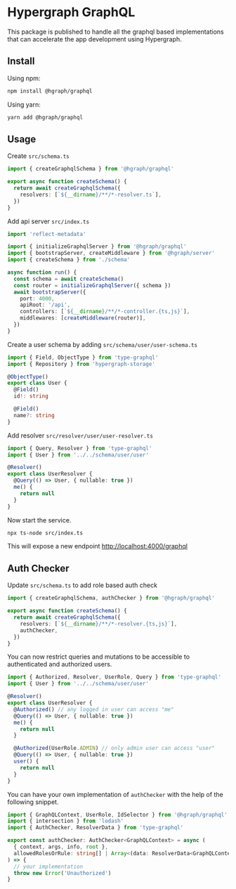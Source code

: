 # Hypergraph GraphQL

This package is published to handle all the graphql based implementations that can accelerate the
app development using Hypergraph.

## Install

Using npm:

```sh
npm install @hgraph/graphql
```

Using yarn:

```sh
yarn add @hgraph/graphql
```

## Usage

Create `src/schema.ts`

```ts
import { createGraphqlSchema } from '@hgraph/graphql'

export async function createSchema() {
  return await createGraphqlSchema({
    resolvers: [`${__dirname}/**/*-resolver.ts`],
  })
}
```

Add api server `src/index.ts`

```ts
import 'reflect-metadata'

import { initializeGraphqlServer } from '@hgraph/graphql'
import { bootstrapServer, createMiddleware } from '@hgraph/server'
import { createSchema } from './schema'

async function run() {
  const schema = await createSchema()
  const router = initializeGraphqlServer({ schema })
  await bootstrapServer({
    port: 4000,
    apiRoot: '/api',
    controllers: [`${__dirname}/**/*-controller.{ts,js}`],
    middlewares: [createMiddleware(router)],
  })
}
```

Create a user schema by adding `src/schema/user/user-schema.ts`

```ts
import { Field, ObjectType } from 'type-graphql'
import { Repository } from 'hypergraph-storage'

@ObjectType()
export class User {
  @Field()
  id!: string

  @Field()
  name?: string
}
```

Add resolver `src/resolver/user/user-resolver.ts`

```ts
import { Query, Resolver } from 'type-graphql'
import { User } from '../../schema/user/user'

@Resolver()
export class UserResolver {
  @Query(() => User, { nullable: true })
  me() {
    return null
  }
}
```

Now start the service.

```sh
npx ts-node src/index.ts
```

This will expose a new endpoint [http://localhost:4000/graphql](http://localhost:4000/graphql)

## Auth Checker

Update `src/schema.ts` to add role based auth check

```ts
import { createGraphqlSchema, authChecker } from '@hgraph/graphql'

export async function createSchema() {
  return await createGraphqlSchema({
    resolvers: [`${__dirname}/**/*-resolver.{ts,js}`],
    authChecker,
  })
}
```

You can now restrict queries and mutations to be accessible to authenticated and authorized users.

```ts
import { Authorized, Resolver, UserRole, Query } from 'type-graphql'
import { User } from '../../schema/user/user'

@Resolver()
export class UserResolver {
  @Authorized() // any logged in user can access "me"
  @Query(() => User, { nullable: true })
  me() {
    return null
  }

  @Authorized(UserRole.ADMIN) // only admin user can access "user"
  @Query(() => User, { nullable: true })
  user() {
    return null
  }
}
```

You can have your own implementation of `authChecker` with the help of the following snippet.

```ts
import { GraphQLContext, UserRole, IdSelector } from '@hgraph/graphql'
import { intersection } from 'lodash'
import { AuthChecker, ResolverData } from 'type-graphql'

export const authChecker: AuthChecker<GraphQLContext> = async (
  { context, args, info, root },
  allowedRolesOrRule: string[] | Array<(data: ResolverData<GraphQLContext>) => boolean>,
) => {
  // your implementation
  throw new Error('Unauthorized')
}
```
